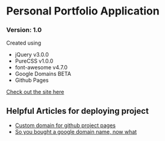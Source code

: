 # Personal Portfolio Application 
### Version: 1.0

Created using
* jQuery v3.0.0
* PureCSS v1.0.0
* font-awesome v4.7.0
* Google Domains BETA
* Github Pages

[Check out the site here](http://www.kevinmlogan.com)

## Helpful Articles for deploying project
* [Custom domain for github project pages](https://stackoverflow.com/questions/9082499/custom-domain-for-github-project-pages)
* [So you bought a google domain name, now what](https://medium.com/@jeauxcal/so-you-bought-a-google-domain-name-now-what-5fd72dffe370)
